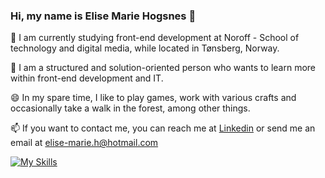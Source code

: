 ### Hi, my name is Elise Marie Hogsnes 👋
🔭 I am currently studying front-end development at Noroff - School of technology and digital media, while located in Tønsberg, Norway. 

🌱 I am a structured and solution-oriented person who wants to learn more within front-end development and IT. 

😄 In my spare time, I like to play games, work with various crafts and occasionally take a walk in the forest, among other things. 

📫 If you want to contact me, you can reach me at [Linkedin](https://www.linkedin.com/in/elise-marie-hogsnes-77b13b1aa/?original_referer=) or send me an email at [elise-marie.h@hotmail.com](mailto:elise-marie.h@hotmail.com)

[![My Skills](https://skills.thijs.gg/icons?i=html,css,js,figma)](https://skills.thijs.gg)
<!--
**elli95/elli95** is a ✨ _special_ ✨ repository because its `README.md` (this file) appears on your GitHub profile.

Here are some ideas to get you started:

- 🔭 I’m currently working on ...
- 🌱 I’m currently learning ...
- 👯 I’m looking to collaborate on ...
- 🤔 I’m looking for help with ...
- 💬 Ask me about ...
- 📫 How to reach me: ...
- 😄 Pronouns: ...
- ⚡ Fun fact: ...
-->
